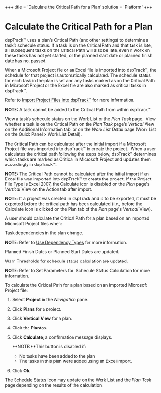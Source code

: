 +++
title = 'Calculate the Critical Path for a Plan'
solution = 'Platform'
+++

# Calculate the Critical Path for a Plan

dspTrack™ uses a plan’s Critical Path (and other settings) to determine
a task’s schedule status. If a task is on the Critical Path and that
task is late, all subsequent tasks on the Critical Path will also be
late, even if work on these tasks has not yet started, or the planned
start date or planned finish date has not passed.

When a Microsoft Project file or an Excel file is imported into
dspTrack™, the schedule for that project is automatically calculated.
The schedule status for each task in the plan is set and any tasks
marked as on the Critical Path in Microsoft Project or the Excel file
are also marked as critical tasks in dspTrack™.

Refer to [Import Project Files into
dspTrack™](Import_Project_Files_into_dspTrack) for more
information.

**NOTE:** A task cannot be added to the Critical Path from within
dspTrack™.

View a task’s schedule status on the Work List or the *Plan Task*
page.<span> </span> View whether a task is on the Critical Path on the
*Plan Task* page’s *Vertical* View on the Additional Information tab, or
on the *Work List Detail* page (Work List on the Quick Panel \> Work
List Detail).

The Critical Path can be calculated after the initial import if a
Microsoft Project file was imported into dspTrack™ to create the
project.<span> </span> When a user calculates the critical path
following the steps below, dspTrack™ determines which tasks are marked
as Critical in Microsoft Project and updates them accordingly in
dspTrack™.

<span style="font-weight: bold;">NOTE:</span> The Critical Path cannot
be calculated after the initial import if an Excel file was imported
into dspTrack™ to create the project. If the Project File Type is Excel
2007, the Calculate icon is disabled on the
<span style="font-style: italic;">Plan</span> page's
<span style="font-style: italic;">Vertical</span> View on the Action tab
after import.

<span style="font-weight: bold;">NOTE</span><span>: If a project was
created in dspTrack and is to be exported, it must be exported before
the critical path has been calculated (i.e., before the Calculate icon
is clicked on the Plan tab of the
</span><span style="font-style: italic;">Plan</span><span> page's
</span><span style="font-style: italic;">Vertical</span><span> View).
</span>

A user should calculate the Critical Path for a plan based on an
imported Microsoft Project files when:

Task dependencies in the plan change.

**NOTE**: Refer to [Use Dependency Types](Use_Dependency_Types) for
more information.

Planned Finish Dates or Planned Start Dates are updated.

Warn Thresholds for schedule status calculation are updated.

**NOTE**: Refer to Set Parameters for  Schedule Status Calculation for
more information.

To calculate the Critical Path for a plan based on an imported Microsoft
Project file:

1.  Select **Project** in the *Navigation* pane.

2.  Click **Plans** for a project.

3.  Click **Vertical View** for a plan.

4.  Click the <span style="font-weight: bold;">Plan</span>tab.

5.  Click **Calculate**; a confirmation message displays.
    
    **NOTE:**This button is disabled if:
    
      - No tasks have been added to the plan
      - The tasks in this plan were added using an Excel import.

6.  Click **Ok**.

The Schedule Status icon may update on the Work List and the *Plan Task*
page depending on the results of the calculation.
